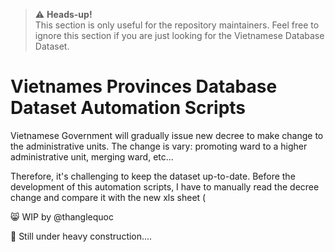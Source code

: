 > ⚠️ **Heads-up!**  
This section is only useful for the repository maintainers. Feel free to ignore this section if you are just looking for the Vietnamese Database Dataset.

# Vietnames Provinces Database Dataset Automation Scripts




Vietnamese Government will gradually issue new decree to make change to the administrative units. The change is vary: promoting ward to a higher administrative unit, merging ward, etc...

Therefore, it's challenging to keep the dataset up-to-date. Before the development of this automation scripts, I have to manually read the decree change and compare it with the new xls sheet (

😸 WIP by @thanglequoc

🚧 Still under heavy construction....
